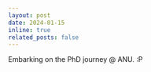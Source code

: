 ```yaml
---
layout: post
date: 2024-01-15
inline: true
related_posts: false
---
```

Embarking on the PhD journey @ ANU. :P
